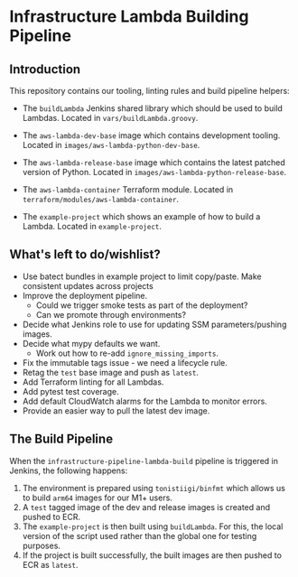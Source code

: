 # Infrastructure Lambda Building Pipeline

## Introduction

This repository contains our tooling, linting rules and build pipeline helpers:

- The `buildLambda` Jenkins shared library which should be used to build Lambdas.
  Located in `vars/buildLambda.groovy`.


- The `aws-lambda-dev-base` image which contains development tooling.
  Located in `images/aws-lambda-python-dev-base`.


- The `aws-lambda-release-base` image which contains the latest patched version of Python.
  Located in `images/aws-lambda-python-release-base`.


- The `aws-lambda-container` Terraform module.
  Located in `terraform/modules/aws-lambda-container`.


- The `example-project` which shows an example of how to build a Lambda.
  Located in `example-project`.

## What's left to do/wishlist?

- Use batect bundles in example project to limit copy/paste. Make consistent updates across projects
- Improve the deployment pipeline.
  - Could we trigger smoke tests as part of the deployment?
  - Can we promote through environments?
- Decide what Jenkins role to use for updating SSM parameters/pushing images.
- Decide what mypy defaults we want.
  - Work out how to re-add `ignore_missing_imports`.
- Fix the immutable tags issue - we need a lifecycle rule.
- Retag the `test` base image and push as `latest`.
- Add Terraform linting for all Lambdas.
- Add pytest test coverage.
- Add default CloudWatch alarms for the Lambda to monitor errors.
- Provide an easier way to pull the latest dev image.

## The Build Pipeline

When the `infrastructure-pipeline-lambda-build` pipeline is triggered in Jenkins, the following happens:

1. The environment is prepared using `tonistiigi/binfmt` which allows us to build `arm64` images for our M1+ users.
2. A `test` tagged image of the dev and release images is created and pushed to ECR.
3. The `example-project` is then built using `buildLambda`.
   For this, the local version of the script used rather than the global one for testing purposes.
4. If the project is built successfully, the built images are then pushed to ECR as `latest`.
